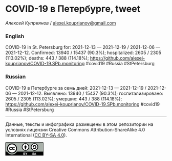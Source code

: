 COVID-19 в Петербурге, tweet
============================

*Алексей Куприянов* /
<a href="mailto:alexei.kouprianov@gmail.com" class="email">alexei.kouprianov@gmail.com</a>

### English

COVID-19 in St. Petersburg for: 2021-12-13 — 2021-12-19 / 2021-12-06 —
2021-12-12. Сonfirmed: 13940 / 15437 (90.3%); hospitalized: 2605 / 2305
(113.02%); deaths: 443 / 388 (114.18%);
<a href="https://github.com/alexei-kouprianov/COVID-19.SPb.monitoring" class="uri">https://github.com/alexei-kouprianov/COVID-19.SPb.monitoring</a>
\#covid19 \#Russia \#StPetersburg

### Russian

COVID-19 в Петербурге за семь дней: 2021-12-13 — 2021-12-19 / 2021-12-06
— 2021-12-12. Выявлено: 13940 / 15437 (90.3%); госпитализировано: 2605 /
2305 (113.02%); умерших: 443 / 388 (114.18%);
<a href="https://github.com/alexei-kouprianov/COVID-19.SPb.monitoring" class="uri">https://github.com/alexei-kouprianov/COVID-19.SPb.monitoring</a>
\#covid19 \#Russia \#StPetersburg

------------------------------------------------------------------------

Данные, тексты и инфографика размещены в этом репозитории на условиях
лицензии Creative Commons Attribution-ShareAlike 4.0 International ([CC
BY-SA 4.0](https://creativecommons.org/licenses/by-sa/4.0/)).

![](../misc/CC-BY-SA-icon.png "CC-BY-SA")
